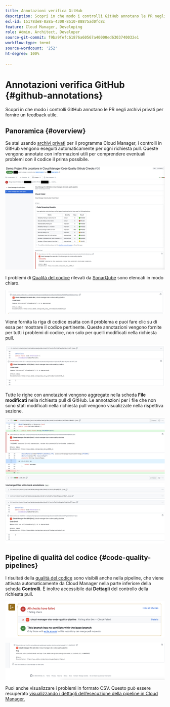 ```yaml
---
title: Annotazioni verifica GitHub
description: Scopri in che modo i controlli GitHub annotano le PR negli archivi privati per fornire un feedback utile.
exl-id: 15178de8-8a8a-4300-8510-88875ad0fc8c
feature: Cloud Manager, Developing
role: Admin, Architect, Developer
source-git-commit: f9ba9fefc61876a60567a40000ed6303740032e1
workflow-type: tm+mt
source-wordcount: '252'
ht-degree: 100%

---
```



# Annotazioni verifica GitHub {#github-annotations}

Scopri in che modo i controlli GitHub annotano le PR negli archivi privati per fornire un feedback utile.

## Panoramica {#overview}

Se stai usando [archivi privati](private-repositories.md) per il programma Cloud Manager, i controlli in GitHub vengono eseguiti automaticamente per ogni richiesta pull. Queste vengono annotate con informazioni utili per comprendere eventuali problemi con il codice il prima possibile.

![Esempio di annotazioni di controllo GitHub](assets/github-check-annotations.png)

I problemi di [Qualità del codice](/help/implementing/cloud-manager/code-quality-testing.md) rilevati da [SonarQube](/help/implementing/cloud-manager/custom-code-quality-rules.md) sono elencati in modo chiaro.

![Esempio di annotazione del problema del codice](assets/github-check-annotations-example.png)

Viene fornita la riga di codice esatta con il problema e puoi fare clic su di essa per mostrare il codice pertinente. Queste annotazioni vengono fornite per tutti i problemi di codice, non solo per quelli modificati nella richiesta pull.

![Esempio di annotazione del problema del codice](assets/github-check-annotations-example-code.png)

Tutte le righe con annotazioni vengono aggregate nella scheda **File modificati** nella richiesta pull di GitHub. Le annotazioni per i file che non sono stati modificati nella richiesta pull vengono visualizzate nella rispettiva sezione.

![Esempio di annotazioni nella scheda File modificati](assets/github-check-annotations-files-changed.png)

## Pipeline di qualità del codice {#code-quality-pipelines}

I risultati della [qualità del codice](/help/implementing/cloud-manager/code-quality-testing.md) sono visibili anche nella pipeline, che viene attivata automaticamente da Cloud Manager nella parte inferiore della scheda **Controlli**. È inoltre accessibile dai **Dettagli** del controllo della richiesta pull.

![Esempio di annotazioni](assets/github-check-annotations-code-quality.png)

![Esempio di annotazioni](assets/github-check-annotations-code-quality-2.png)

Puoi anche visualizzare i problemi in formato CSV. Questo può essere recuperato [visualizzando i dettagli dell’esecuzione della pipeline in Cloud Manager.](/help/implementing/cloud-manager/configuring-pipelines/managing-pipelines.md#view-details)
